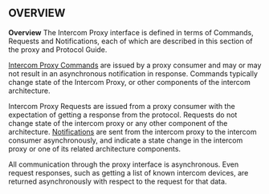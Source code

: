 ## OVERVIEW

**Overview**
The Intercom Proxy interface is defined in terms of Commands, Requests and Notifications, each of which are described in this section of the proxy and Protocol Guide.

[Intercom Proxy Commands][1] are issued by a proxy consumer and may or may not result in an asynchronous notification in response.  Commands typically change state of the Intercom Proxy, or other components of the intercom architecture.

Intercom Proxy Requests are issued from a proxy consumer with the expectation of getting a response from the protocol.  Requests do not change state of the intercom proxy or any other component of the architecture.  [Notifications][2] are sent from the intercom proxy to the intercom consumer asynchronously, and indicate a state change in the intercom proxy or one of its related architecture components.

All communication through the proxy interface is asynchronous.  Even request responses, such as getting a list of known intercom devices, are returned asynchronously with respect to the request for that data.

[1]:	https://snap-one.github.io/docs-driverworks-proxyprotocol/#intercom-call-commands
[2]:	https://snap-one.github.io/docs-driverworks-proxyprotocol/#intercom-state-notifications